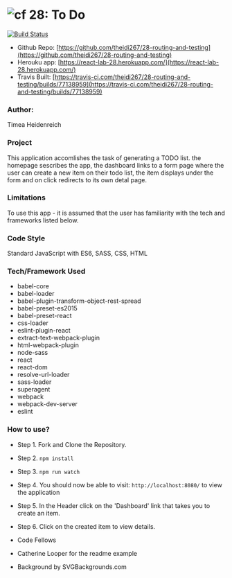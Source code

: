 ![cf](http://i.imgur.com/7v5ASc8.png) 28: To Do
===

[![Build Status](https://travis-ci.com/theidi267/28-routing-and-testing.svg?branch=master)](https://travis-ci.com/theidi267/28-routing-and-testing)


- Github Repo: [https://github.com/theidi267/28-routing-and-testing](https://github.com/theidi267/28-routing-and-testing)
- Herouku app: [https://react-lab-28.herokuapp.com/](https://react-lab-28.herokuapp.com/)
- Travis Built: [https://travis-ci.com/theidi267/28-routing-and-testing/builds/77138959](https://travis-ci.com/theidi267/28-routing-and-testing/builds/77138959)

### Author: 
Timea Heidenreich

### Project

This application accomlishes the task of generating a TODO list.
the homepage sescribes the app, the dashboard links to a form page where the user can create a new item on their todo list, the item displays under the form and on click redirects to its own detal page.


### Limitations

To use this app - it is assumed that the user has familiarity with the tech and frameworks listed below.

### Code Style

Standard JavaScript with ES6, SASS, CSS, HTML

### Tech/Framework Used

* babel-core
* babel-loader
* babel-plugin-transform-object-rest-spread
* babel-preset-es2015
* babel-preset-react
* css-loader
* eslint-plugin-react
* extract-text-webpack-plugin
* html-webpack-plugin
* node-sass
* react
* react-dom
* resolve-url-loader
* sass-loader
* superagent
* webpack
* webpack-dev-server
* eslint

### How to use?

* Step 1. Fork and Clone the Repository.
* Step 2. `npm install`
* Step 3. `npm run watch`
* Step 4. You should now be able to visit: `http://localhost:8080/` to view the application
* Step 5. In the Header click on the 'Dashboard' link that takes you to create an item.
* Step 6. Click on the created item to view details.


* Code Fellows
* Catherine Looper for the readme example
* Background by SVGBackgrounds.com
